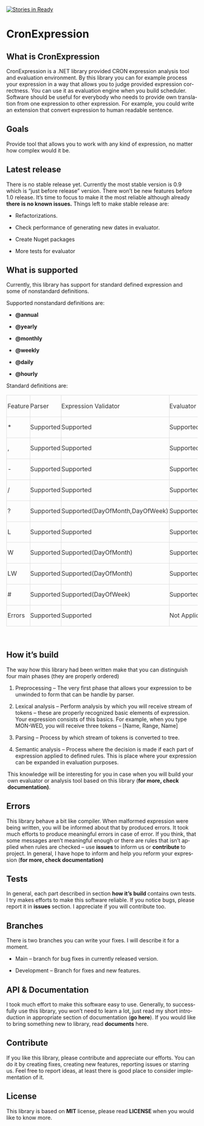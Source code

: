[![Stories in Ready](https://badge.waffle.io/Puchaczov/CronExpression.png?label=ready&title=Ready)](https://waffle.io/Puchaczov/CronExpression)
# CronExpression

<h2 class="western" lang="en-US">What is CronExpression</h2>
<p lang="en-US">CronExpression is a .NET library provided CRON
expression analysis tool and evaluation environment. By this library
you can for example process your expression in a way that allows you
to judge provided expression correctness. You can use it as
evaluation engine when you build scheduler. Software should be useful
for everybody who needs to provide own translation from one
expression to other expression. For example, you could write an
extension that convert expression to human readable sentence.</p>
<h2 class="western" lang="en-US">Goals</h2>
<p lang="en-US">Provide tool that allows you to work with any kind of
expression, no matter how complex would it be.</p>
<h2 class="western" lang="en-US">Latest release</h2>
<p lang="en-US">There is no stable release yet. Currently the most
stable version is 0.9 which is “just before release”
version. There won’t be new features before 1.0 release. It’s
time to focus to make it the most reliable although already <b>there
is no known issues.</b> Things left to make stable release are:</p>
<ul>
	<li>
<p><span lang="en-US">Refactorizations.</span></p>
	</li><li>
<p><span lang="en-US">Check performance of generating new
	dates in evaluator.</span></p>
	</li><li>
<p><span lang="en-US">Create Nuget packages</span></p>
	</li><li>
<p><span lang="en-US">More tests for evaluator</span></p>
</li></ul>
<h2 class="western" lang="en-US">What is supported</h2>
<p lang="en-US">Currently, this library has support for standard
defined expression and some of nonstandard definitions.</p>
<p lang="en-US">Supported nonstandard definitions are:</p>
<ul>
	<li>
<p><span lang="en-US"><b>@annual</b></span></p>
	</li><li>
<p><span lang="en-US"><b>@yearly</b></span></p>
	</li><li>
<p><span lang="en-US"><b>@monthly</b></span></p>
	</li><li>
<p><span lang="en-US"><b>@weekly</b></span></p>
	</li><li>
<p><span lang="en-US"><b>@daily</b></span></p>
	</li><li>
<p><span lang="en-US"><b>@hourly</b></span></p>
</li></ul>
<p lang="en-US">Standard definitions are:</p>
<table cellpadding="0" cellspacing="0">
	<thead>
		<tr>
			<td style="border: 1.00pt solid #dddddd; padding: 0.05cm" width="103">
				<p><font color="#333333"><font style="font-size: 12pt" size="3">Feature</font></font></p>
			</td>
			<td style="border-top: 1.00pt solid #dddddd; border-bottom: 1.00pt solid #dddddd; border-left: none; border-right: 1.00pt solid #dddddd; padding-top: 0.05cm; padding-bottom: 0.05cm; padding-left: 0cm; padding-right: 0.05cm" width="104">
				<p><font color="#333333"><font style="font-size: 12pt" size="3">Parser</font></font></p>
			</td>
			<td style="border-top: 1.00pt solid #dddddd; border-bottom: 1.00pt solid #dddddd; border-left: none; border-right: 1.00pt solid #dddddd; padding-top: 0.05cm; padding-bottom: 0.05cm; padding-left: 0cm; padding-right: 0.05cm" width="172">
				<p><font color="#333333"><font style="font-size: 12pt" size="3">Expression
				Validator</font></font></p>
			</td>
			<td style="border-top: 1.00pt solid #dddddd; border-bottom: 1.00pt solid #dddddd; border-left: none; border-right: 1.00pt solid #dddddd; padding-top: 0.05cm; padding-bottom: 0.05cm; padding-left: 0cm; padding-right: 0.05cm" width="224">
				<p><font color="#333333"><font style="font-size: 12pt" size="3">Evaluator</font></font></p>
			</td>
		</tr>
	</thead>
	<tbody>
		<tr>
			<td style="border-top: none; border-bottom: 1.00pt solid #dddddd; border-left: 1.00pt solid #dddddd; border-right: 1.00pt solid #dddddd; padding-top: 0cm; padding-bottom: 0.05cm; padding-left: 0.05cm; padding-right: 0.05cm" width="103">
				<p><font color="#333333"><font style="font-size: 12pt" size="3">*</font></font></p>
			</td>
			<td style="border-top: none; border-bottom: 1.00pt solid #dddddd; border-left: none; border-right: 1.00pt solid #dddddd; padding-top: 0cm; padding-bottom: 0.05cm; padding-left: 0cm; padding-right: 0.05cm" width="104">
				<p><font color="#333333"><font style="font-size: 12pt" size="3">Supported</font></font></p>
			</td>
			<td style="border-top: none; border-bottom: 1.00pt solid #dddddd; border-left: none; border-right: 1.00pt solid #dddddd; padding-top: 0cm; padding-bottom: 0.05cm; padding-left: 0cm; padding-right: 0.05cm" width="172">
				<p><font color="#333333"><font style="font-size: 12pt" size="3">Supported</font></font></p>
			</td>
			<td style="border-top: none; border-bottom: 1.00pt solid #dddddd; border-left: none; border-right: 1.00pt solid #dddddd; padding-top: 0cm; padding-bottom: 0.05cm; padding-left: 0cm; padding-right: 0.05cm" width="224">
				<p><font color="#333333"><font style="font-size: 12pt" size="3">Supported</font></font></p>
			</td>
		</tr>
		<tr>
			<td style="border-top: none; border-bottom: 1.00pt solid #dddddd; border-left: 1.00pt solid #dddddd; border-right: 1.00pt solid #dddddd; padding-top: 0cm; padding-bottom: 0.05cm; padding-left: 0.05cm; padding-right: 0.05cm" width="103">
				<p><font color="#333333"><font style="font-size: 12pt" size="3">,</font></font></p>
			</td>
			<td style="border-top: none; border-bottom: 1.00pt solid #dddddd; border-left: none; border-right: 1.00pt solid #dddddd; padding-top: 0cm; padding-bottom: 0.05cm; padding-left: 0cm; padding-right: 0.05cm" width="104">
				<p><font color="#333333"><font style="font-size: 12pt" size="3">Supported</font></font></p>
			</td>
			<td style="border-top: none; border-bottom: 1.00pt solid #dddddd; border-left: none; border-right: 1.00pt solid #dddddd; padding-top: 0cm; padding-bottom: 0.05cm; padding-left: 0cm; padding-right: 0.05cm" width="172">
				<p><font color="#333333"><font style="font-size: 12pt" size="3">Supported</font></font></p>
			</td>
			<td style="border-top: none; border-bottom: 1.00pt solid #dddddd; border-left: none; border-right: 1.00pt solid #dddddd; padding-top: 0cm; padding-bottom: 0.05cm; padding-left: 0cm; padding-right: 0.05cm" width="224">
				<p><font color="#333333"><font style="font-size: 12pt" size="3">Supported</font></font></p>
			</td>
		</tr>
		<tr>
			<td style="border-top: none; border-bottom: 1.00pt solid #dddddd; border-left: 1.00pt solid #dddddd; border-right: 1.00pt solid #dddddd; padding-top: 0cm; padding-bottom: 0.05cm; padding-left: 0.05cm; padding-right: 0.05cm" width="103">
				<p><font color="#333333"><font style="font-size: 12pt" size="3">-</font></font></p>
			</td>
			<td style="border-top: none; border-bottom: 1.00pt solid #dddddd; border-left: none; border-right: 1.00pt solid #dddddd; padding-top: 0cm; padding-bottom: 0.05cm; padding-left: 0cm; padding-right: 0.05cm" width="104">
				<p><font color="#333333"><font style="font-size: 12pt" size="3">Supported</font></font></p>
			</td>
			<td style="border-top: none; border-bottom: 1.00pt solid #dddddd; border-left: none; border-right: 1.00pt solid #dddddd; padding-top: 0cm; padding-bottom: 0.05cm; padding-left: 0cm; padding-right: 0.05cm" width="172">
				<p><font color="#333333"><font style="font-size: 12pt" size="3">Supported</font></font></p>
			</td>
			<td style="border-top: none; border-bottom: 1.00pt solid #dddddd; border-left: none; border-right: 1.00pt solid #dddddd; padding-top: 0cm; padding-bottom: 0.05cm; padding-left: 0cm; padding-right: 0.05cm" width="224">
				<p><font color="#333333"><font style="font-size: 12pt" size="3">Supported</font></font></p>
			</td>
		</tr>
		<tr>
			<td style="border-top: none; border-bottom: 1.00pt solid #dddddd; border-left: 1.00pt solid #dddddd; border-right: 1.00pt solid #dddddd; padding-top: 0cm; padding-bottom: 0.05cm; padding-left: 0.05cm; padding-right: 0.05cm" width="103">
				<p><font color="#333333"><font style="font-size: 12pt" size="3">/</font></font></p>
			</td>
			<td style="border-top: none; border-bottom: 1.00pt solid #dddddd; border-left: none; border-right: 1.00pt solid #dddddd; padding-top: 0cm; padding-bottom: 0.05cm; padding-left: 0cm; padding-right: 0.05cm" width="104">
				<p><font color="#333333"><font style="font-size: 12pt" size="3">Supported</font></font></p>
			</td>
			<td style="border-top: none; border-bottom: 1.00pt solid #dddddd; border-left: none; border-right: 1.00pt solid #dddddd; padding-top: 0cm; padding-bottom: 0.05cm; padding-left: 0cm; padding-right: 0.05cm" width="172">
				<p><font color="#333333"><font style="font-size: 12pt" size="3">Supported</font></font></p>
			</td>
			<td style="border-top: none; border-bottom: 1.00pt solid #dddddd; border-left: none; border-right: 1.00pt solid #dddddd; padding-top: 0cm; padding-bottom: 0.05cm; padding-left: 0cm; padding-right: 0.05cm" width="224">
				<p><font color="#333333"><font style="font-size: 12pt" size="3">Supported</font></font></p>
			</td>
		</tr>
		<tr>
			<td style="border-top: none; border-bottom: 1.00pt solid #dddddd; border-left: 1.00pt solid #dddddd; border-right: 1.00pt solid #dddddd; padding-top: 0cm; padding-bottom: 0.05cm; padding-left: 0.05cm; padding-right: 0.05cm" width="103">
				<p><font color="#333333"><font style="font-size: 12pt" size="3">?</font></font></p>
			</td>
			<td style="border-top: none; border-bottom: 1.00pt solid #dddddd; border-left: none; border-right: 1.00pt solid #dddddd; padding-top: 0cm; padding-bottom: 0.05cm; padding-left: 0cm; padding-right: 0.05cm" width="104">
				<p><font color="#333333"><font style="font-size: 12pt" size="3">Supported</font></font></p>
			</td>
			<td style="border-top: none; border-bottom: 1.00pt solid #dddddd; border-left: none; border-right: 1.00pt solid #dddddd; padding-top: 0cm; padding-bottom: 0.05cm; padding-left: 0cm; padding-right: 0.05cm" width="172">
				<p><font color="#333333"><font style="font-size: 12pt" size="3">Supported(DayOfMonth,DayOfWeek)</font></font></p>
			</td>
			<td style="border-top: none; border-bottom: 1.00pt solid #dddddd; border-left: none; border-right: 1.00pt solid #dddddd; padding-top: 0cm; padding-bottom: 0.05cm; padding-left: 0cm; padding-right: 0.05cm" width="224">
				<p><font color="#333333"><font style="font-size: 12pt" size="3">Supported(DayOfMonth,DayOfWeek)</font></font></p>
			</td>
		</tr>
		<tr>
			<td style="border-top: none; border-bottom: 1.00pt solid #dddddd; border-left: 1.00pt solid #dddddd; border-right: 1.00pt solid #dddddd; padding-top: 0cm; padding-bottom: 0.05cm; padding-left: 0.05cm; padding-right: 0.05cm" width="103">
				<p><font color="#333333"><font style="font-size: 12pt" size="3">L</font></font></p>
			</td>
			<td style="border-top: none; border-bottom: 1.00pt solid #dddddd; border-left: none; border-right: 1.00pt solid #dddddd; padding-top: 0cm; padding-bottom: 0.05cm; padding-left: 0cm; padding-right: 0.05cm" width="104">
				<p><font color="#333333"><font style="font-size: 12pt" size="3">Supported</font></font></p>
			</td>
			<td style="border-top: none; border-bottom: 1.00pt solid #dddddd; border-left: none; border-right: 1.00pt solid #dddddd; padding-top: 0cm; padding-bottom: 0.05cm; padding-left: 0cm; padding-right: 0.05cm" width="172">
				<p><font color="#333333"><font style="font-size: 12pt" size="3">Supported</font></font></p>
			</td>
			<td style="border-top: none; border-bottom: 1.00pt solid #dddddd; border-left: none; border-right: 1.00pt solid #dddddd; padding-top: 0cm; padding-bottom: 0.05cm; padding-left: 0cm; padding-right: 0.05cm" width="224">
				<p><font color="#333333"><font style="font-size: 12pt" size="3">Supported</font></font></p>
			</td>
		</tr>
		<tr>
			<td style="border-top: none; border-bottom: 1.00pt solid #dddddd; border-left: 1.00pt solid #dddddd; border-right: 1.00pt solid #dddddd; padding-top: 0cm; padding-bottom: 0.05cm; padding-left: 0.05cm; padding-right: 0.05cm" width="103">
				<p><font color="#333333"><font style="font-size: 12pt" size="3">W</font></font></p>
			</td>
			<td style="border-top: none; border-bottom: 1.00pt solid #dddddd; border-left: none; border-right: 1.00pt solid #dddddd; padding-top: 0cm; padding-bottom: 0.05cm; padding-left: 0cm; padding-right: 0.05cm" width="104">
				<p><font color="#333333"><font style="font-size: 12pt" size="3">Supported</font></font></p>
			</td>
			<td style="border-top: none; border-bottom: 1.00pt solid #dddddd; border-left: none; border-right: 1.00pt solid #dddddd; padding-top: 0cm; padding-bottom: 0.05cm; padding-left: 0cm; padding-right: 0.05cm" width="172">
				<p><font color="#333333"><font style="font-size: 12pt" size="3">Supported(DayOfMonth)</font></font></p>
			</td>
			<td style="border-top: none; border-bottom: 1.00pt solid #dddddd; border-left: none; border-right: 1.00pt solid #dddddd; padding-top: 0cm; padding-bottom: 0.05cm; padding-left: 0cm; padding-right: 0.05cm" width="224">
				<p><font color="#333333"><font style="font-size: 12pt" size="3">Supported(DayOfMonth)</font></font></p>
			</td>
		</tr>
		<tr>
			<td style="border-top: none; border-bottom: 1.00pt solid #dddddd; border-left: 1.00pt solid #dddddd; border-right: 1.00pt solid #dddddd; padding-top: 0cm; padding-bottom: 0.05cm; padding-left: 0.05cm; padding-right: 0.05cm" width="103">
				<p><font color="#333333"><font style="font-size: 12pt" size="3">LW</font></font></p>
			</td>
			<td style="border-top: none; border-bottom: 1.00pt solid #dddddd; border-left: none; border-right: 1.00pt solid #dddddd; padding-top: 0cm; padding-bottom: 0.05cm; padding-left: 0cm; padding-right: 0.05cm" width="104">
				<p><font color="#333333"><font style="font-size: 12pt" size="3">Supported</font></font></p>
			</td>
			<td style="border-top: none; border-bottom: 1.00pt solid #dddddd; border-left: none; border-right: 1.00pt solid #dddddd; padding-top: 0cm; padding-bottom: 0.05cm; padding-left: 0cm; padding-right: 0.05cm" width="172">
				<p><font color="#333333"><font style="font-size: 12pt" size="3">Supported(DayOfMonth)</font></font></p>
			</td>
			<td style="border-top: none; border-bottom: 1.00pt solid #dddddd; border-left: none; border-right: 1.00pt solid #dddddd; padding-top: 0cm; padding-bottom: 0.05cm; padding-left: 0cm; padding-right: 0.05cm" width="224">
				<p><font color="#333333"><font style="font-size: 12pt" size="3">Supported(DayOfMonth)</font></font></p>
			</td>
		</tr>
		<tr>
			<td style="border-top: none; border-bottom: 1.00pt solid #dddddd; border-left: 1.00pt solid #dddddd; border-right: 1.00pt solid #dddddd; padding-top: 0cm; padding-bottom: 0.05cm; padding-left: 0.05cm; padding-right: 0.05cm" width="103">
				<p><font color="#333333"><font style="font-size: 12pt" size="3">#</font></font></p>
			</td>
			<td style="border-top: none; border-bottom: 1.00pt solid #dddddd; border-left: none; border-right: 1.00pt solid #dddddd; padding-top: 0cm; padding-bottom: 0.05cm; padding-left: 0cm; padding-right: 0.05cm" width="104">
				<p><font color="#333333"><font style="font-size: 12pt" size="3">Supported</font></font></p>
			</td>
			<td style="border-top: none; border-bottom: 1.00pt solid #dddddd; border-left: none; border-right: 1.00pt solid #dddddd; padding-top: 0cm; padding-bottom: 0.05cm; padding-left: 0cm; padding-right: 0.05cm" width="172">
				<p><font color="#333333"><font style="font-size: 12pt" size="3">Supported(DayOfWeek)</font></font></p>
			</td>
			<td style="border-top: none; border-bottom: 1.00pt solid #dddddd; border-left: none; border-right: 1.00pt solid #dddddd; padding-top: 0cm; padding-bottom: 0.05cm; padding-left: 0cm; padding-right: 0.05cm" width="224">
				<p><font color="#333333"><font style="font-size: 12pt" size="3">Supported(DayOfWeek)</font></font></p>
			</td>
		</tr>
		<tr>
			<td style="border-top: none; border-bottom: 1.00pt solid #dddddd; border-left: 1.00pt solid #dddddd; border-right: 1.00pt solid #dddddd; padding-top: 0cm; padding-bottom: 0.05cm; padding-left: 0.05cm; padding-right: 0.05cm" width="103">
				<p><font color="#333333"><font style="font-size: 12pt" size="3">Errors</font></font></p>
			</td>
			<td style="border-top: none; border-bottom: 1.00pt solid #dddddd; border-left: none; border-right: 1.00pt solid #dddddd; padding-top: 0cm; padding-bottom: 0.05cm; padding-left: 0cm; padding-right: 0.05cm" width="104">
				<p><font color="#333333"><font style="font-size: 12pt" size="3">Supported</font></font></p>
			</td>
			<td style="border-top: none; border-bottom: 1.00pt solid #dddddd; border-left: none; border-right: 1.00pt solid #dddddd; padding-top: 0cm; padding-bottom: 0.05cm; padding-left: 0cm; padding-right: 0.05cm" width="172">
				<p><font color="#333333"><font style="font-size: 12pt" size="3">Supported</font></font></p>
			</td>
			<td style="border-top: none; border-bottom: 1.00pt solid #dddddd; border-left: none; border-right: 1.00pt solid #dddddd; padding-top: 0cm; padding-bottom: 0.05cm; padding-left: 0cm; padding-right: 0.05cm" width="224">
				<p><font color="#333333"><font style="font-size: 12pt" size="3">Not
				Applicable</font></font></p>
			</td>
		</tr>
	</tbody>
</table>
<p>&nbsp;</p>
<h2 class="western" lang="en-US">How it’s build</h2>
<p lang="en-US">The way how this library had been written make that
you can distinguish four main phases (they are properly ordered)</p>
<ol>
	<li>
<p><span lang="en-US">Preprocessing – The very first
	phase that allows your expression to be unwinded to form that can be
	handle by parser.</span></p>
	</li><li>
<p><span lang="en-US">Lexical analysis – Perform
	analysis by which you will receive stream of tokens – these
	are properly recognized basic elements of expression. Your
	expression consists of this basics. For example, when you type
	MON-WED, you will receive three tokens – [Name, Range, Name]</span></p>
	</li><li>
<p><span lang="en-US">Parsing – Process by which stream
	of tokens is converted to tree.</span></p>
	</li><li>
<p><span lang="en-US">Semantic analysis – Process where
	</span><span lang="en-US">the decision is made</span><span lang="en-US">
	if each part of expression applied to defined rules. This is place
	where your expression can be expanded in evaluation purposes.</span></p>
</li></ol>
<p style="margin-left: 0.08cm" lang="en-US">This knowledge will be
interesting for you in case when you will build your own evaluator or
analysis tool based on this library (<b>for more, check
documentation)</b>.</p>
<h2 class="western" lang="en-US">Errors</h2>
<p lang="en-US">This library behave a bit like compiler. When
malformed expression were being written, you will be informed about
that by produced errors. It took much efforts to produce meaningful
errors in case of error. If you think, that some messages aren’t
meaningful enough or there are rules that isn’t applied when
rules are checked – use <b>issues </b>to inform us or
<b>contribute </b>to project. In general, I have hope to inform and
help you reform your expression (<b>for more, check documentation)</b></p>
<h2 class="western" lang="en-US">Tests</h2>
<p lang="en-US">In general, each part described in section <b>how
it’s build </b>contains own tests. I try makes efforts to make
this software reliable. If you notice bugs, please report it in
<b>issues </b>section. I appreciate if you will contribute too.</p>
<h2 class="western" lang="en-US">Branches</h2>
<p lang="en-US">There is two branches you can write your fixes. I
will describe it for a moment.</p>
<ul>
	<li>
<p><span lang="en-US">Main – branch for bug fixes in
	currently released version.</span></p>
	</li><li>
<p><span lang="en-US">Development – Branch for fixes and
	new features. </span>
	</p>
</li></ul>
<h2 class="western" lang="en-US">API &amp; Documentation</h2>
<p lang="en-US">I took much effort to make this software easy to use.
Generally, to successfully use this library, you won’t need to
learn a lot, just read my short introduction in appropriate section
of documentation (<b>go here</b>). If you would like to bring
something new to library, read <b>documents</b> here.</p>
<h2 class="western" lang="en-US">Contribute</h2>
<p lang="en-US">If you like this library, please contribute and
appreciate our efforts. You can do it by creating fixes, creating new
features, reporting issues or starring us. Feel free to report ideas,
at least there is good place to consider implementation of it.</p>
<h2 class="western" lang="en-US">License</h2>
<p lang="en-US">This library is based on <b>MIT </b>license, please
read <b>LICENSE </b>when you would like to know more.</p>
